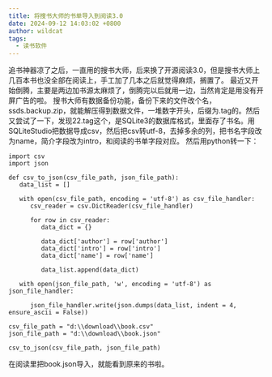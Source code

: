 ```yaml
---
title: 将搜书大师的书单导入到阅读3.0
date: 2024-09-12 14:03:02 +0800
author: wildcat
tags:
  - 读书软件
---
```

追书神器凉了之后，一直用的搜书大师，后来换了开源阅读3.0，但是搜书大师上几百本书也没全部在阅读上，手工加了几本之后就觉得麻烦，搁置了。
最近又开始倒腾，主要是两边加书源太麻烦了，倒腾完以后就用一边，当然肯定是用没有开屏广告的啦。
搜书大师有数据备份功能，备份下来的文件改个名，ssds.backup.zip，就能解压得到数据文件，一堆数字开头，后缀为.tag的。然后又尝试了一下，发现22.tag这个，是SQLite3的数据库格式，里面存了书名。用SQLiteStudio把数据导成csv，然后把csv转utf-8，去掉多余的列，把书名字段改为name，简介字段改为intro，和阅读的书单字段对应。
然后用python转一下：

```
import csv  
import json  
  
def csv_to_json(csv_file_path, json_file_path):  
   data_list = []  
  
   with open(csv_file_path, encoding = 'utf-8') as csv_file_handler:  
      csv_reader = csv.DictReader(csv_file_handler)  
  
      for row in csv_reader:  
         data_dict = {}  
  
         data_dict['author'] = row['author']  
         data_dict['intro'] = row['intro']  
         data_dict['name'] = row['name']  
  
         data_list.append(data_dict)  
  
   with open(json_file_path, 'w', encoding = 'utf-8') as json_file_handler:  
  
      json_file_handler.write(json.dumps(data_list, indent = 4, ensure_ascii = False))  
  
csv_file_path = "d:\\download\\book.csv"  
json_file_path = "d:\\download\\book.json"  
  
csv_to_json(csv_file_path, json_file_path)

```

在阅读里把book.json导入，就能看到原来的书啦。